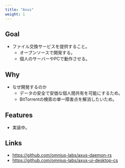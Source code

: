 ```yaml
---
title: "Axus"
weight: 1
---
```


## Goal

- ファイル交換サービスを提供すること。
    - オープンソースで開発する。
    - 個人のサーバーやPCで動作させる。

## Why

- なぜ開発するのか
    - データの安全で安価な個人間共有を可能にするため。
    - BitTorrentの検索の単一障害点を解消したいため。

## Features

- 実装中。

## Links

- https://github.com/omnius-labs/axus-daemon-rs
- https://github.com/omnius-labs/axus-ui-desktop-cs
